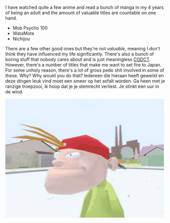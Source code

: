 I have watched quite a few anime and read a bunch of manga in my 4 years of being an adult and the amount of valuable titles are countable on one hand.

- Mob Psycho 100
- WataMote
- Nichijou

There are a few other good ones but they're not _valuable_, meaning I don't think they have influenced my life significantly. There's also a bunch of boring stuff that nobody cares about and is just meaningless [CGDCT](https://www.urbandictionary.com/define.php?term=CGDCT). However, there's a number of titles that make me want to set fire to Japan. For some unholy reason, there's a lot of gross pedo shit involved in some of these. Why? Why would you do that? Iedereen die hieraan heeft gewerkt en deze dingen leuk vind moet een smeer op het asfalt worden. Ga heen met je ranzige troepzooi, ik hoop dat je je stemrecht verliest. Je stinkt een uur in de wind.

![kevin](../media/kevin.gif)